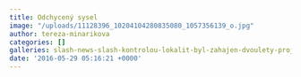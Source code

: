 ```yaml
---
title: Odchycený sysel
image: "/uploads/11128396_10204104280835080_1057356139_o.jpg"
author: tereza-minarikova
categories: []
galleries: slash-news-slash-kontrolou-lokalit-byl-zahajen-dvoulety-projekt
date: '2016-05-29 05:16:21 +0000'
---
```

